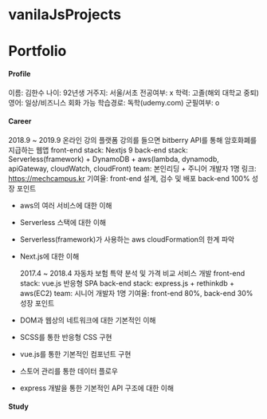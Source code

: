 # vanilaJsProjects

# Portfolio

#### Profile

이름: 김한수
나이: 92년생
거주지: 서울/서초
전공여부: x
학력: 고졸(해외 대학교 중퇴)
영어: 일상/비즈니스 회화 가능
학습경로: 독학(udemy.com)
군필여부: o

#### Career

2018.9 ~ 2019.9
온라인 강의 플랫폼
강의를 들으면 bitberry API를 통해 암호화폐를 지급하는 웹앱
front-end stack: Nextjs 9
back-end stack: Serverless(framework) + DynamoDB + aws(lambda, dynamodb, apiGateway, cloudWatch, cloudFront)
team: 본인리딩 + 주니어 개발자 1명
링크: https://mechcampus.kr
기여율: front-end 설계, 검수 및 배포 back-end 100%
성장 포인트

- aws의 여러 서비스에 대한 이해
- Serverless 스택에 대한 이해
- Serverless(framework)가 사용하는 aws cloudFormation의 한계 파악
- Next.js에 대한 이해

  2017.4 ~ 2018.4
  자동차 보험 특약 분석 및 가격 비교 서비스 개발
  front-end stack: vue.js 반응형 SPA
  back-end stack: express.js + rethinkdb + aws(EC2)
  team: 시니어 개발자 1명 기여율: front-end 80%, back-end 30%
  성장 포인트

- DOM과 웹상의 네트워크에 대한 기본적인 이해
- SCSS를 통한 반응형 CSS 구현
- vue.js를 통한 기본적인 컴포넌트 구현
- 스토어 관리를 통한 데이터 플로우
- express 개발을 통한 기본적인 API 구조에 대한 이해

#### Study
